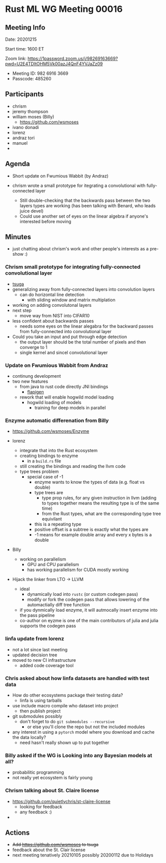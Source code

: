 
# Rust ML WG Meeting 00016 

## Meeting Info

Date: 20201215

Start time: 1600 ET

Zoom link: https://1password.zoom.us/j/98269163669?pwd=U2E4TDltOHM5Vk00azJ4QnF4YVJaZz09
- Meeting ID: 982 6916 3669
- Passcode: 485260

## Participants

- chrism
- jeremy thompson
- william moses (Billy)
    - https://github.com/wsmoses 
- ivano donadi 
- lorenz
- andraz tori
- manuel 
- 

## Agenda

- Short update on Fwumious Wabbit (by Andraz)

- chrism wrote a small prototype for itegrating a convolutional with fully-connected layer
    - Still double-checking that the backwards pass between the two layers types are working (has been talking with Benard, who leads juice devel)
    - Could use another set of eyes on the linear algebra if anyone's interested before moving

## Minutes

- just chatting about chrism's work and other people's interests as a pre-show :) 

### Chrism small prototype for integrating fully-connected convolutional layer 

- [tsuga](https://github.com/quietlychris/tsuga)
- generalizing away from fully-connected layers into convolution layers 
    - can do horizontal line detection
        - with sliding window and matrix multiplation 
- working on adding convolutonal layers 
- next step
    - move way from NIST into CIFAR10 
- less confident about backwards passes 
    - needs some eyes on the linear alegabra for the backward passes from fully-connected into convolutional layer 
- Could you take an input and put through edge detection 
    - the output layer should be the total number of pixels and then converge to 1 
    - single kernel and sincel convolutional layer 

### Update on Fwumious Wabbit from Andraz 

- continung development 
- two new features 
    - from java to rust code directly JNI bindings 
        - [flapigen](https://crates.io/crates/flapigen)
    - rework that will enable hogwild model loading
        - hogwild loading of models
            - training for deep models in parallel 

### Enzyme automatic differenation from Billy 

- https://github.com/wsmoses/Enzyme 
- lorenz
    - integrate that into the Rust ecosystem 
    - creating bindings to enzyme 
        - in a `build.rs` file 
    - still creating the bindings and reading the llvm code 
    - type trees problem 
        - special case of -1 
            - enzyme wants to know the types of data (e.g. float vs double)
            - type trees are 
                - type prop rules, for any given instruction in llvm (adding to types together means the resulting type is of the same time)
                - from the Rust types, what are the corresponding type tree equivilant 
            - this is a repeating type 
            - positive offset is a subtree is exactly what the types are 
            - -1 means for example double array and every x bytes is a double 
- Billy 
    - working on parallelism 
        - GPU and CPU parallelism 
        - has working parallelism for CUDA mostly working
    
- Hijack the linker from LTO -> LLVM 
    - ideal
        - dynamically load into `rustc` (or custom codegen pass)
        - modify or fork the codegen pass that allows lowering of the automactially diff tree function 
    - if you dynmically load enzyme, it will autmocally insert enzyme into the pass pipeline 
    - co-author on eyzme is one of the main contributors of julia and julia supports the codegen pass 

### linfa update from lorenz 

- not a lot since last meeting
- updated decision tree 
- moved to new CI infrastructure 
    - added code coverage tool 

### Chris asked about how linfa datasets are handled with test data 

- How do other ecosystems package their testing data? 
    - linfa is using tarballs 
- use include macro compile who dataset into project 
    - then publish project 
- git submodules possibly
    - don't forget to do `git submodules --recursive`
        - or else you'll clone the repo but not the included modules 
- any interest in using a `pytorch` model where you download and cache the data locally? 
    - need hasn't really shown up to put together 

### Billy asked if the WG is Looking into any Bayesian models at all?  
- probabilitic programming  
- not really yet ecosystem is fairly young 

### Chrism talking about St. Claire license 
- https://github.com/quietlychris/st-claire-license 
    - looking for feedback
    - any feedback :) 
- 


## Actions

- ~~Add https://github.com/wsmoses to tsuga~~
- feedback about the St. Clair license 
- next meeting tenatively 20210105 possibly 20200112 due to Holidays 
